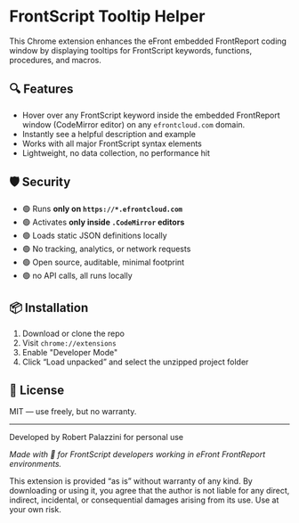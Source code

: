 # FrontScript Tooltip Helper

This Chrome extension enhances the eFront embedded FrontReport coding window by displaying tooltips for FrontScript keywords, functions, procedures, and macros.

## 🔍 Features

- Hover over any FrontScript keyword inside the embedded FrontReport window (CodeMirror editor) on any `efrontcloud.com` domain.
- Instantly see a helpful description and example
- Works with all major FrontScript syntax elements
- Lightweight, no data collection, no performance hit

## 🛡 Security

- 🟢 Runs **only on `https://*.efrontcloud.com`**
- 🟢 Activates **only inside `.CodeMirror` editors**
- 🟢 Loads static JSON definitions locally
- 🟢 No tracking, analytics, or network requests
- 🟢 Open source, auditable, minimal footprint
- 🟢 no API calls, all runs locally

## 📦 Installation

1. Download or clone the repo
2. Visit `chrome://extensions`
3. Enable "Developer Mode"
4. Click “Load unpacked” and select the unzipped project folder

## 💬 License

MIT — use freely, but no warranty.

---
Developed by Robert Palazzini for personal use

*Made with 🧠 for FrontScript developers working in eFront FrontReport environments.*


This extension is provided “as is” without warranty of any kind. By downloading or using it, you agree that the author is not liable for any direct, indirect, incidental, or consequential damages arising from its use. Use at your own risk.
